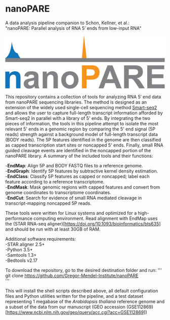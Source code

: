# nanoPARE
A data analysis pipeline companion to Schon, Kellner, et al.:  
"nanoPARE: Parallel analysis of RNA 5′ ends from low-input RNA"  
  
![nanoPARE logo](/resources/images/nanoPARE_logo.png)
  
This repository contains a collection of tools for analyzing RNA 5′ end data from nanoPARE sequencing libraries. The method is designed as an extension of the widely used single-cell sequencing method [Smart-seq2](https://doi.org/10.1038/nmeth.2639) and allows the user to capture full-length transcript information afforded by Smart-seq2 in parallel with a library of 5' ends. By integrating the two pieces of information, the tools in this pipeline attempt to isolate the most relevant 5' ends in a genomic region by comparing the 5' end signal (5P reads) strength against a background model of full-length transcript data (BODY reads). The 5P features identified in the genome are then classified as capped transcription start sites or noncapped 5' ends. Finally, small RNA guided cleavage events are identified in the noncapped portion of the nanoPARE library. A summary of the included tools and their functions:  

  -**EndMap**: Align 5P and BODY FASTQ files to a reference genome.  
  -**EndGraph**: Identify 5P features by subtractive kernel density estimation.  
  -**EndClass**: Classify 5P features as capped or noncapped; label each feature according to a reference transcriptome.  
  -**EndMask**: Mask genomic regions with capped features and convert from genome coordinates to transcriptome coordinates.  
  -**EndCut**: Search for evidence of small RNA mediated cleavage in transcript-mapping noncapped 5P reads.  
  
These tools were written for Linux systems and optimized for a high-performance computing environment. Read alignment with EndMap uses the (STAR RNA-seq aligner)[https://doi.org/10.1093/bioinformatics/bts635] and should be run with at least 30GB of RAM.  
  
Additional software requirements:  
  -STAR aligner 2.5+  
  -Python 3.5+  
  -Samtools 1.3+  
  -Bedtools v2.17  
  
To download the repository, go to the desired destination folder and run:
'''
git clone https://github.com/Gregor-Mendel-Institute/nanoPARE  
'''
  
This will install the shell scripts described above, all default configuration files and Python utilities written for the pipeline, and a test dataset representing 1 megabase of the *Arabidopsis thaliana* reference genome and a subset of the data from our manuscript (GEO accession (GSE112869)[https://www.ncbi.nlm.nih.gov/geo/query/acc.cgi?acc=GSE112869])
